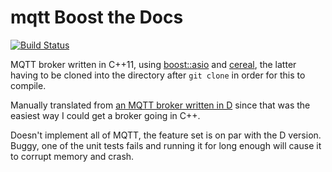 mqtt
Boost the Docs
=============
[![Build Status](https://travis-ci.org/atilaneves/mqttcpp.png?branch=master)](https://travis-ci.org/atilaneves/mqttcpp)

MQTT broker written in C++11, using
[boost::asio](http://www.boost.org/doc/libs/1_55_0/doc/html/boost_asio.html)
and [cereal](https://bitbucket.org/atilaneves/cereal), the latter having to be cloned into
the directory after `git clone` in order for this to compile.

Manually translated from [an MQTT broker written in D](https://github.com/atilaneves/mqtt)
since that was the easiest way I could get a broker going in C++.

Doesn't implement all of MQTT, the feature set is on par with the D version. Buggy, one
of the unit tests fails and running it for long enough will cause it to corrupt memory
and crash.

